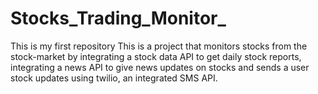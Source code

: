 # Stocks_Trading_Monitor_
This is my first repository
This is a project that monitors stocks from the stock-market by integrating 
a stock data API to get daily stock reports, integrating a news API to give news 
updates on stocks and sends a user stock updates using twilio, an integrated SMS API.
